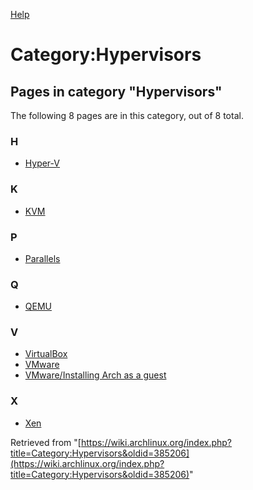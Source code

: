 [Help](//www.mediawiki.org/wiki/Special:MyLanguage/Help:Categories)

# Category:Hypervisors

## Pages in category "Hypervisors"

The following 8 pages are in this category, out of 8 total.

### H

*   [Hyper-V](/index.php/Hyper-V "Hyper-V")

### K

*   [KVM](/index.php/KVM "KVM")

### P

*   [Parallels](/index.php/Parallels "Parallels")

### Q

*   [QEMU](/index.php/QEMU "QEMU")

### V

*   [VirtualBox](/index.php/VirtualBox "VirtualBox")
*   [VMware](/index.php/VMware "VMware")
*   [VMware/Installing Arch as a guest](/index.php/VMware/Installing_Arch_as_a_guest "VMware/Installing Arch as a guest")

### X

*   [Xen](/index.php/Xen "Xen")

Retrieved from "[https://wiki.archlinux.org/index.php?title=Category:Hypervisors&oldid=385206](https://wiki.archlinux.org/index.php?title=Category:Hypervisors&oldid=385206)"